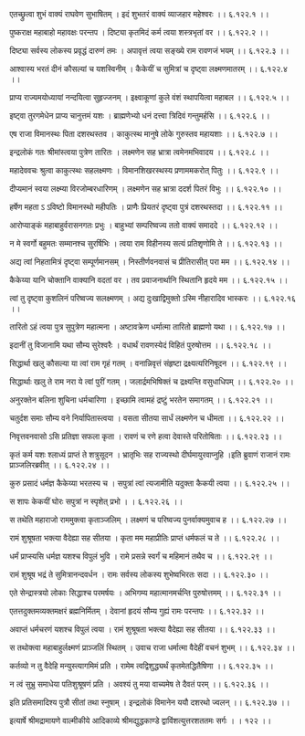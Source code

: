 एतच्छ्रुत्वा शुभं वाक्यं राघवेण सुभाषितम् ।
इदं शुभतरं वाक्यं व्याजहार महेश्वरः ।। ६.१२२.१ ।।

पुष्कराक्ष महाबाहो महावक्षः परन्तप ।
दिष्ट्या कृतमिदं कर्म त्वया शस्त्रभृतां वर ।। ६.१२२.२ ।।

दिष्ट्या सर्वस्य लोकस्य प्रवृद्धं दारुणं तमः ।
अपावृत्तं त्वया सङ्ख्ये राम रावणजं भयम् ।। ६.१२२.३ ।।

आश्वास्य भरतं दीनं कौसल्यां च यशस्विनीम् ।
कैकेयीं च सुमित्रां च दृष्ट्वा लक्ष्मणमातरम् ।। ६.१२२.४ ।।

प्राप्य राज्यमयोध्यायां नन्दयित्वा सुहृज्जनम् ।
इक्ष्वाकूणां कुले वंशं स्थापयित्वा महाबल ।। ६.१२२.५ ।।

इष्ट्वा तुरगमेधेन प्राप्य चानुत्तमं यशः ।
ब्राह्मणेभ्यो धनं दत्त्वा त्रिदिवं गन्तुमर्हसि ।। ६.१२२.६ ।।

एष राजा विमानस्थः पिता दशरथस्तव ।
काकुत्स्थ मानुषे लोके गुरुस्तव महायशाः ।। ६.१२२.७ ।।

इन्द्रलोकं गतः श्रीमांस्त्वया पुत्रेण तारितः ।
लक्ष्मणेन सह भ्रात्रा त्वमेनमभिवादय ।। ६.१२२.८ ।।

महादेववचः श्रुत्वा काकुत्स्थः सहलक्ष्मणः ।
विमानशिखरस्थस्य प्रणाममकरोत् पितुः ।। ६.१२२.९ ।।

दीप्यमानं स्वया लक्ष्म्या विरजोम्बरधारिणम् ।
लक्ष्मणेन सह भ्रात्रा ददर्श पितरं विभुः ।। ६.१२२.१० ।।

हर्षेण महता ऽ ऽविष्टो विमानस्थो महीपतिः ।
प्राणैः प्रियतरं दृष्ट्वा पुत्रं दशरथस्तदा ।। ६.१२२.११ ।।

आरोप्याङ्कं महाबाहुर्वरासनगतः प्रभुः ।
बाहुभ्यां सम्परिष्वज्य ततो वाक्यं समाददे ।। ६.१२२.१२ ।।

न मे स्वर्गो बहुमतः सम्मानश्च सुरर्षिभिः ।
त्वया राम विहीनस्य सत्यं प्रतिशृणोमि ते ।। ६.१२२.१३ ।।

अद्य त्वां निहतामित्रं दृष्ट्वा सम्पूर्णमानसम् ।
निस्तीर्णवनवासं च प्रीतिरासीत् परा मम ।। ६.१२२.१४ ।।

कैकेय्या यानि चोक्तानि वाक्यानि वदतां वर ।
तव प्रवाजनार्थानि स्थितानि हृदये मम ।। ६.१२२.१५ ।।

त्वां तु दृष्ट्वा कुशलिनं परिष्वज्य सलक्ष्मणम् ।
अद्य दुःखाद्विमुक्तो ऽस्मि नीहारादिव भास्करः ।। ६.१२२.१६ ।।

तारितो ऽहं त्वया पुत्र सुपुत्रेण महात्मना ।
अष्टावक्रेण धर्मात्मा तारितो ब्राह्मणो यथा ।। ६.१२२.१७ ।।

इदानीं तु विजानामि यथा सौम्य सुरेश्वरैः ।
वधार्थं रावणस्येदं विहितं पुरुषोत्तम ।। ६.१२२.१८ ।।

सिद्धार्था खलु कौसल्या या त्वां राम गृहं गतम् ।
वनान्निवृत्तं संहृष्टा द्रक्ष्यत्यरिनिषूदन ।। ६.१२२.१९ ।।

सिद्धार्थाः खलु ते राम नरा ये त्वां पुरीं गतम् ।
जलार्द्रमभिषिक्तं च द्रक्ष्यन्ति वसुधाधिपम् ।। ६.१२२.२० ।।

अनुरक्तेन बलिना शुचिना धर्मचारिणा ।
इच्छामि त्वामहं द्रष्टुं भरतेन समागतम् ।। ६.१२२.२१ ।।

चतुर्दश समाः सौम्य वने निर्यापितास्त्वया ।
वसता सीतया सार्धं लक्ष्मणेन च धीमता ।। ६.१२२.२२ ।।

निवृत्तवनवासो ऽसि प्रतिज्ञा सफला कृता ।
रावणं च रणे हत्वा देवास्ते परितोषिताः ।। ६.१२२.२३ ।।

कृतं कर्म यशः श्लाध्यं प्राप्तं ते शत्रुसूदन ।
भ्रातृभिः सह राज्यस्थो दीर्घमायुरवाप्नुहि ।इति ब्रुवाणं राजानं रामः प्राञ्जलिरब्रवीत् ।। ६.१२२.२४ ।।

कुरु प्रसादं धर्मज्ञ कैकेय्या भरतस्य च ।
सपुत्रां त्वां त्यजामीति यदुक्ता कैकयी त्वया ।। ६.१२२.२५ ।।

स शापः केकयीं घोरः सपुत्रां न स्पृशेत् प्रभो ।
। ६.१२२.२६ ।।

स तथेति महाराजो राममुक्त्वा कृताञ्जलिम् ।
लक्ष्मणं च परिष्वज्य पुनर्वाक्यमुवाच ह ।। ६.१२२.२७ ।।

रामं शुश्रूषता भक्त्या वैदेह्या सह सीतया ।
कृता मम महाप्रीतिः प्राप्तं धर्मफलं च ते ।। ६.१२२.२८ ।।

धर्मं प्राप्स्यसि धर्मज्ञ यशश्च विपुलं भुवि ।
रामे प्रसन्ने स्वर्गं च महिमानं तथैव च ।। ६.१२२.२९ ।।

रामं शुश्रूष भद्रं ते सुमित्रानन्दवर्धन ।
रामः सर्वस्य लोकस्य शुभेष्वभिरतः सदा ।। ६.१२२.३० ।।

एते सेन्द्रास्त्रयो लोकाः सिद्धाश्च परमर्षयः ।
अभिगम्य महात्मानमर्चन्ति पुरुषोत्तमम् ।। ६.१२२.३१ ।।

एतत्तदुक्तमव्यक्तमक्षरं ब्रह्मनिर्मितम् ।
देवानां हृदयं सौम्य गुह्यं रामः परन्तपः ।। ६.१२२.३२ ।।

अवाप्तं धर्मचरणं यशश्च विपुलं त्वया ।
रामं शुश्रूषता भक्त्या वैदेह्या सह सीतया ।। ६.१२२.३३ ।।

स तथोक्त्वा महाबाहुर्लक्ष्मणं प्राञ्जलिं स्थितम् ।
उवाच राजा धर्मात्मा वैदेहीं वचनं शुभम् ।। ६.१२२.३४ ।।

कर्तव्यो न तु वैदेहि मन्युस्त्यागमिमं प्रति ।
रामेम त्वद्विशुद्ध्यर्थं कृतमेतद्धितैषिणा ।। ६.१२२.३५ ।।

न त्वं सुभ्रु समाधेया पतिशुश्रूषणं प्रति ।
अवश्यं तु मया वाच्यमेष ते दैवतं परम् ।। ६.१२२.३६ ।।

इति प्रतिसमादिश्य पुत्रौ सीतां तथा स्नुषाम् ।
इन्द्रलोकं विमानेन ययौ दशरथो ज्वलन् ।। ६.१२२.३७ ।।

इत्यार्षे श्रीमद्रामायणे वाल्मीकीये आदिकाव्ये श्रीमद्युद्धकाण्डे द्वाविंशत्युत्तरशततमः सर्गः ।
। १२२ ।।

